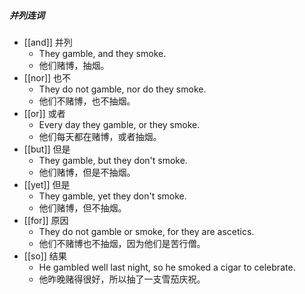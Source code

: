 ##### 并列连词
- [[and]] 并列
	- They gamble, and they smoke.
	- 他们赌博，抽烟。
- [[nor]] 也不
	- They do not gamble, nor do they smoke.
	- 他们不赌博，也不抽烟。
- [[or]] 或者
	- Every day they gamble, or they smoke.
	- 他们每天都在赌博，或者抽烟。
- [[but]] 但是
	- They gamble, but they don't smoke.
	- 他们赌博，但是不抽烟。
- [[yet]] 但是
	- They gamble, yet they don't smoke.
	- 他们赌博，但不抽烟。
- [[for]] 原因
	- They do not gamble or smoke, for they are ascetics.
	- 他们不赌博也不抽烟，因为他们是苦行僧。
- [[so]] 结果
	- He gambled well last night, so he smoked a cigar to celebrate.
	- 他昨晚赌得很好，所以抽了一支雪茄庆祝。


